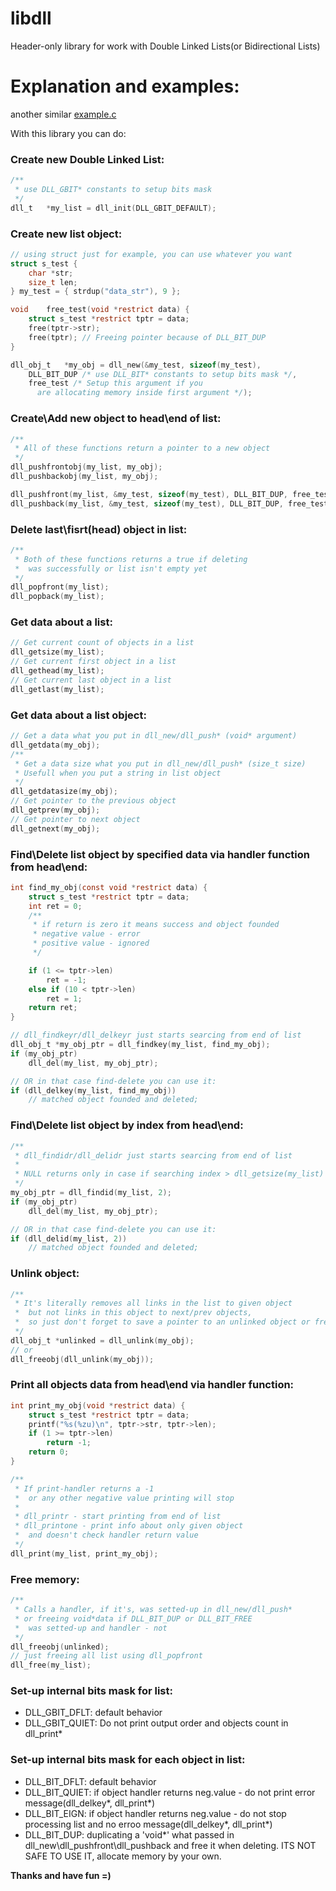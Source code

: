 # libdll
Header-only library for work with Double Linked Lists(or Bidirectional Lists)

# Explanation and examples:
another similar [example.c](https://github.com/Iipal/libdll/blob/master/example.c)

With this library you can do:
### Create new Double Linked List:
```c
/**
 * use DLL_GBIT* constants to setup bits mask
 */
dll_t   *my_list = dll_init(DLL_GBIT_DEFAULT);
```

### Create new list object:
```c
// using struct just for example, you can use whatever you want
struct s_test {
    char *str;
    size_t len;
} my_test = { strdup("data_str"), 9 };

void    free_test(void *restrict data) {
    struct s_test *restrict tptr = data;
    free(tptr->str);
    free(tptr); // Freeing pointer because of DLL_BIT_DUP
}

dll_obj_t   *my_obj = dll_new(&my_test, sizeof(my_test),
    DLL_BIT_DUP /* use DLL_BIT* constants to setup bits mask */,
    free_test /* Setup this argument if you
      are allocating memory inside first argument */);
```

### Create\Add new object to head\end of list:
```c
/**
 * All of these functions return a pointer to a new object
 */
dll_pushfrontobj(my_list, my_obj);
dll_pushbackobj(my_list, my_obj);

dll_pushfront(my_list, &my_test, sizeof(my_test), DLL_BIT_DUP, free_test);
dll_pushback(my_list, &my_test, sizeof(my_test), DLL_BIT_DUP, free_test);
```

### Delete last\fisrt(head) object in list:
```c
/**
 * Both of these functions returns a true if deleting
 *  was successfully or list isn't empty yet
 */
dll_popfront(my_list);
dll_popback(my_list);
```

### Get data about a list:
```c
// Get current count of objects in a list
dll_getsize(my_list);
// Get current first object in a list
dll_gethead(my_list);
// Get current last object in a list
dll_getlast(my_list);
```
### Get data about a list object:
```c
// Get a data what you put in dll_new/dll_push* (void* argument)
dll_getdata(my_obj);
/**
 * Get a data size what you put in dll_new/dll_push* (size_t size)
 * Usefull when you put a string in list object
 */
dll_getdatasize(my_obj);
// Get pointer to the previous object
dll_getprev(my_obj);
// Get pointer to next object
dll_getnext(my_obj);
```

### Find\Delete list object by specified data via handler function from head\end:
```c
int find_my_obj(const void *restrict data) {
    struct s_test *restrict tptr = data;
    int ret = 0;
    /**
     * if return is zero it means success and object founded
     * negative value - error
     * positive value - ignored
     */

    if (1 <= tptr->len)
        ret = -1;
    else if (10 < tptr->len)
        ret = 1;
    return ret;
}

// dll_findkeyr/dll_delkeyr just starts searcing from end of list
dll_obj_t *my_obj_ptr = dll_findkey(my_list, find_my_obj);
if (my_obj_ptr)
    dll_del(my_list, my_obj_ptr);

// OR in that case find-delete you can use it:
if (dll_delkey(my_list, find_my_obj))
    // matched object founded and deleted;
```

### Find\Delete list object by index from head\end:
```c
/**
 * dll_findidr/dll_delidr just starts searcing from end of list
 *
 * NULL returns only in case if searching index > dll_getsize(my_list)
 */
my_obj_ptr = dll_findid(my_list, 2);
if (my_obj_ptr)
    dll_del(my_list, my_obj_ptr);

// OR in that case find-delete you can use it:
if (dll_delid(my_list, 2))
    // matched object founded and deleted;
```

### Unlink object:
```c
/**
 * It's literally removes all links in the list to given object
 *  but not links in this object to next/prev objects,
 *  so just don't forget to save a pointer to an unlinked object or free it
 */
dll_obj_t *unlinked = dll_unlink(my_obj);
// or
dll_freeobj(dll_unlink(my_obj));
```

### Print all objects data from head\end via handler function:
```c
int print_my_obj(void *restrict data) {
    struct s_test *restrict tptr = data;
    printf("%s(%zu)\n", tptr->str, tptr->len);
    if (1 >= tptr->len)
        return -1;
    return 0;
}

/**
 * If print-handler returns a -1
 *  or any other negative value printing will stop
 *
 * dll_printr - start printing from end of list
 * dll_printone - print info about only given object
 *  and doesn't check handler return value
 */
dll_print(my_list, print_my_obj);
```

### Free memory:
```c
/**
 * Calls a handler, if it's, was setted-up in dll_new/dll_push*
 * or freeing void*data if DLL_BIT_DUP or DLL_BIT_FREE
 *  was setted-up and handler - not
 */
dll_freeobj(unlinked);
// just freeing all list using dll_popfront
dll_free(my_list);
```

### Set-up internal bits mask for list:
  - DLL_GBIT_DFLT: default behavior
  - DLL_GBIT_QUIET: Do not print output order and objects count in dll_print*

### Set-up internal bits mask for each object in list:
  - DLL_BIT_DFLT: default behavior
  - DLL_BIT_QUIET: if object handler returns neg.value - do not print error message(dll_delkey*, dll_print*)
  - DLL_BIT_EIGN: if object handler returns neg.value - do not stop processing list and no erroo message(dll_delkey*, dll_print*)
  - DLL_BIT_DUP: duplicating a 'void*' what passed in dll_new\dll_pushfront\dll_pushback and free it when deleting. ITS NOT SAFE TO USE IT, allocate memory by your own.


__Thanks and have fun =)__
